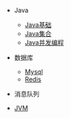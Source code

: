 
* Java

  * [Java基础](./docs/a-1Java基础.md)
  * [Java集合](./docs/a-2Java集合.md)
  * [Java并发编程](./docs/a-3Java并发编程.md)
* 数据库

  * [Mysql](./docs/b-1Mysql.md)
  * [Redis](./docs/b-2Redis.md)
* 消息队列
* [JVM](./docs/d-4JVM.md)

